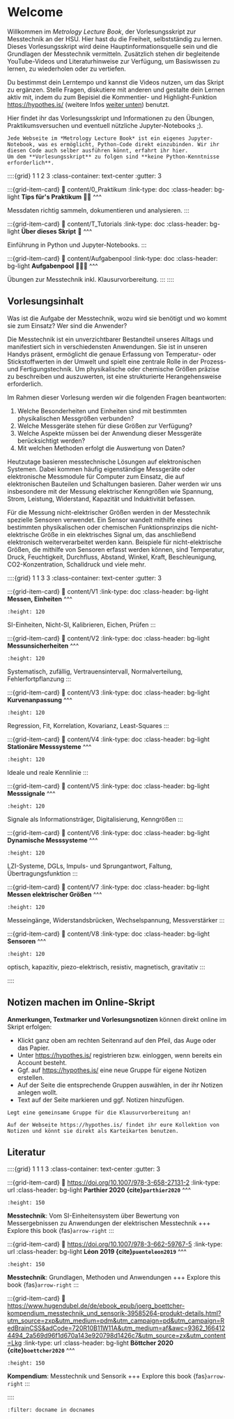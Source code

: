 # Welcome


Willkommen im *Metrology Lecture Book*, der Vorlesungsskript zur Messtechnik an der HSU. Hier hast du die Freiheit, selbstständig zu lernen. Dieses Vorlesungsskript wird deine Hauptinformationsquelle sein und die Grundlagen der Messtechnik vermitteln. Zusätzlich stehen dir begleitende YouTube-Videos und Literaturhinweise zur Verfügung, um Basiswissen zu lernen, zu wiederholen oder zu vertiefen.

Du bestimmst dein Lerntempo und kannst die Videos nutzen, um das Skript zu ergänzen. Stelle Fragen, diskutiere mit anderen und gestalte dein Lernen aktiv mit, indem du zum Bepisiel die Kommentier- und Highlight-Funktion https://hypothes.is/ (weitere Infos [weiter unten](#Sec_Notes)) benutzt. 

Hier findet ihr das Vorlesungsskript und Informationen zu den Übungen, Praktikumsversuchen und eventuell nützliche Jupyter-Notebooks ;). 

```{warning}
Jede Webseite im *Metrology Lecture Book* ist ein eigenes Jupyter-Notebook, was es ermöglicht, Python-Code direkt einzubinden. Wir ihr diesen Code auch selber ausführen könnt, erfahrt ihr hier. 
Um dem **Vorlesungsskript** zu folgen sind **keine Python-Kenntnisse erforderlich**. 
```



::::{grid} 1 1 2 3
:class-container: text-center
:gutter: 3

:::{grid-item-card}
:link: content/0_Praktikum
:link-type: doc
:class-header: bg-light
**Tips für's Praktikum** 👩‍🔬
^^^

Messdaten richtig sammeln, dokumentieren und analysieren.
:::

:::{grid-item-card}
:link: content/T_Tutorials
:link-type: doc
:class-header: bg-light
**Über dieses Skript** 🐍
^^^

Einführung in Python und Jupyter-Notebooks.
:::


:::{grid-item-card}
:link: content/Aufgabenpool
:link-type: doc
:class-header: bg-light
**Aufgabenpool** 🧑🏽‍💻
^^^

Übungen zur Messtechnik inkl. Klausurvorbereitung.
:::
::::

## Vorlesungsinhalt

Was ist die Aufgabe der Messtechnik, wozu wird sie benötigt und wo kommt sie zum Einsatz? Wer sind die Anwender?

Die Messtechnik ist ein unverzichtbarer Bestandteil unseres Alltags und manifestiert sich in verschiedensten Anwendungen. Sie ist in unseren Handys präsent, ermöglicht die genaue Erfassung von Temperatur- oder Stickstoffwerten in der Umwelt und spielt eine zentrale Rolle in der Prozess- und Fertigungstechnik. Um physikalische oder chemische Größen präzise zu beschreiben und auszuwerten, ist eine strukturierte Herangehensweise erforderlich.

Im Rahmen dieser Vorlesung werden wir die folgenden Fragen beantworten:
1. Welche Besonderheiten und Einheiten sind mit bestimmten physikalischen Messgrößen verbunden?
2. Welche Messgeräte stehen für diese Größen zur Verfügung?
3. Welche Aspekte müssen bei der Anwendung dieser Messgeräte berücksichtigt werden?
4. Mit welchen Methoden erfolgt die Auswertung von Daten?

Heutzutage basieren messtechnische Lösungen auf elektronischen Systemen. Dabei kommen häufig eigenständige Messgeräte oder elektronische Messmodule für Computer zum Einsatz, die auf elektronischen Bauteilen und Schaltungen basieren. Daher werden wir uns insbesondere mit der Messung elektrischer Kenngrößen wie Spannung, Strom, Leistung, Widerstand, Kapazität und Induktivität befassen.

Für die Messung nicht-elektrischer Größen werden in der Messtechnik spezielle Sensoren verwendet. Ein Sensor wandelt mithilfe eines bestimmten physikalischen oder chemischen Funktionsprinzips die nicht-elektrische Größe in ein elektrisches Signal um, das anschließend elektronisch weiterverarbeitet werden kann. Beispiele für nicht-elektrische Größen, die mithilfe von Sensoren erfasst werden können, sind Temperatur, Druck, Feuchtigkeit, Durchfluss, Abstand, Winkel, Kraft, Beschleunigung, CO2-Konzentration, Schalldruck und viele mehr.

::::{grid} 1 1 3 3
:class-container: text-center
:gutter: 3

:::{grid-item-card}
:link: content/V1
:link-type: doc
:class-header: bg-light
**Messen, Einheiten**
^^^
```{image} content/draw/SI.png
:height: 120
```
SI-Einheiten, Nicht-SI, Kalibrieren, Eichen, Prüfen
:::

:::{grid-item-card}
:link: content/V2
:link-type: doc
:class-header: bg-light
**Messunsicherheiten**
^^^
```{image} content/draw/abweichung.png
:height: 120
```
Systematisch, zufällig, Vertrauensintervall, Normalverteilung, Fehlerfortpflanzung
:::

:::{grid-item-card}
:link: content/V3
:link-type: doc
:class-header: bg-light
**Kurvenanpassung**
^^^
```{image} content/draw/regression.png
:height: 120
```
Regression, Fit, Korrelation, Kovarianz, Least-Squares
:::

:::{grid-item-card}
:link: content/V4
:link-type: doc
:class-header: bg-light
**Stationäre Messsysteme**
^^^
```{image} content/draw/realeKennlinie.png
:height: 120
```
Ideale und reale Kennlinie
:::

:::{grid-item-card}
:link: content/V5
:link-type: doc
:class-header: bg-light
**Messsignale**
^^^
```{image} content/draw/digitalisierung.png
:height: 120
```
Signale als Informationsträger, Digitalisierung, Kenngrößen
:::

:::{grid-item-card}
:link: content/V6
:link-type: doc
:class-header: bg-light
**Dynamische Messsysteme**
^^^
```{image} content/draw/übertragungsfunktion.png
:height: 120
```
LZI-Systeme, DGLs, Impuls- und Sprungantwort, Faltung, Übertragungsfunktion
:::


:::{grid-item-card}
:link: content/V7
:link-type: doc
:class-header: bg-light
**Messen elektrischer Größen**
^^^
```{image} content/draw/messbruecke.png
:height: 120
```
Messeingänge, Widerstandsbrücken, Wechselspannung, Messverstärker
:::

:::{grid-item-card}
:link: content/V8
:link-type: doc
:class-header: bg-light
**Sensoren**
^^^
```{image} content/draw/ifo.png
:height: 120
```
optisch, kapazitiv, piezo-elektrisch, resistiv, magnetisch, gravitativ
:::

::::



## Notizen machen im Online-Skript
<a id="Sec_Notes"></a>

**Anmerkungen, Textmarker und Vorlesungsnotizen** können direkt online im Skript erfolgen: 
* Klickt ganz oben am rechten Seitenrand auf den Pfeil, das Auge oder das Papier.
* Unter https://hypothes.is/ registrieren bzw. einloggen, wenn bereits ein Account besteht.
* Ggf. auf https://hypothes.is/ eine neue Gruppe für eigene Notizen erstellen.
* Auf der Seite die entsprechende Gruppen auswählen, in der ihr Notizen anlegen wollt.
* Text auf der Seite markieren und ggf. Notizen hinzufügen. 

```{tip}
Legt eine gemeinsame Gruppe für die Klausurvorbereitung an!
```

```{tip}
Auf der Webseite https://hypothes.is/ findet ihr eure Kollektion von Notizen und könnt sie direkt als Karteikarten benutzen. 
```


## Literatur

::::{grid} 1 1 1 3
:class-container: text-center
:gutter: 3

:::{grid-item-card}
:link: https://doi.org/10.1007/978-3-658-27131-2
:link-type: url
:class-header: bg-light
**Parthier 2020 {cite}`parthier2020`**
^^^
```{image} content/pictures/2020_Book_Messtechnik.png
:height: 150
```
**Messtechnik**: Vom SI-Einheitensystem über Bewertung von Messergebnissen zu Anwendungen der elektrischen Messtechnik
+++
Explore this book {fas}`arrow-right`
:::

:::{grid-item-card}
:link: https://doi.org/10.1007/978-3-662-59767-5
:link-type: url
:class-header: bg-light
**Léon 2019 {cite}`puenteleon2019`**
^^^
```{image} content/pictures/2019_Book_Messtechnik.png
:height: 150
```
**Messtechnik**: Grundlagen, Methoden und Anwendungen
+++
Explore this book {fas}`arrow-right`
:::

:::{grid-item-card}
:link: https://www.hugendubel.de/de/ebook_epub/joerg_boettcher-kompendium_messtechnik_und_sensorik-39585264-produkt-details.html?utm_source=zxp&utm_medium=pdm&utm_campaign=pd&utm_campaign=RedBrainCSS&adCode=720R10B11W11A&utm_medium=af&awc=9362_1664124494_2a569d96f1d670a143e920798d1426c7&utm_source=zx&utm_content=Lkg
:link-type: url
:class-header: bg-light
**Böttcher 2020 {cite}`boettcher2020`**
^^^
```{image} content/pictures/2020_Book_Boettcher.png
:height: 150
```
**Kompendium**: Messtechnik und Sensorik
+++
Explore this book {fas}`arrow-right`
:::

::::




```{bibliography}
:filter: docname in docnames
```